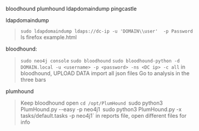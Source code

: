 bloodhound
plumhound
ldapdomaindump
pingcastle


ldapdomaindump

>`sudo ldapdomaindump ldaps://dc-ip -u 'DOMAIN\\user'  -p Password`
>ls
>firefox example.html


bloodhound:

>`sudo neo4j console`
>`sudo bloodhound`
>	`sudo bloodhound-python -d DOMAIN.local -u <username> -p <password> -ns <DC ip> -c all`
>	in bloodhound, UPLOAD DATA
>	import all json files
>	Go to analysis in the three bars


plumhound

>Keep bloodhound open
>`cd /opt/PlumHound
>`sudo python3 PlumHound.py --easy -p neo4j1`
>`sudo python3 PlumHound.py -x tasks/default.tasks -p neo4j1`
>in reports file, open different files for info

